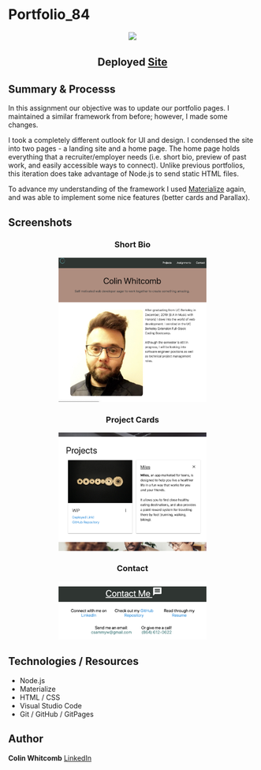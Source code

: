 # Portfolio_84


<div style="text-align:center">
    <img src="https://media.giphy.com/media/f8Uc1FDPLjoPkdsg34/giphy.gif" width="500" />
</div>

<h2 align="center">
Deployed <a href="https://pacific-sea-84511.herokuapp.com/">Site</a>
</h2>

## Summary & Processs

In this assignment our objective was to update our portfolio pages. I maintained a similar framework from before; however, I made some changes.

I took a completely different outlook for UI and design. I condensed the site into two pages - a landing site and a home page. The home page holds everything that a recruiter/employer needs (i.e. short bio, preview of past work, and easily accessible ways to connect). Unlike previous portfolios, this iteration does take advantage of Node.js to send static HTML files.

To advance my understanding of the framework I used <a href="https://materializecss.com/">Materialize</a> again, and was able to implement some nice features (better cards and Parallax).

## Screenshots 

<h3 align="center">
Short Bio
</h3>


<p align="center">
    <img src="images/ss11.png" width="300" />
</p>

<h3 align="center">
Project Cards
</h3>

<p align="center">
    <img src="images/ss12.png" width="300" />
</p>

<h3 align="center">
Contact
</h3>

<p align="center">
    <img src="images/ss13.png" width="300" />
</p>


## Technologies / Resources
- Node.js
- Materialize 
- HTML / CSS  
- Visual Studio Code
- Git / GitHub / GitPages

## Author

**Colin Whitcomb** [LinkedIn](https://www.linkedin.com/in/colin-whitcomb-b808301a6/)